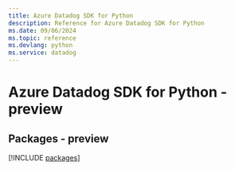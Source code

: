 ```yaml
---
title: Azure Datadog SDK for Python
description: Reference for Azure Datadog SDK for Python
ms.date: 09/06/2024
ms.topic: reference
ms.devlang: python
ms.service: datadog
---
```

# Azure Datadog SDK for Python - preview
## Packages - preview
[!INCLUDE [packages](datadog-index.md)]